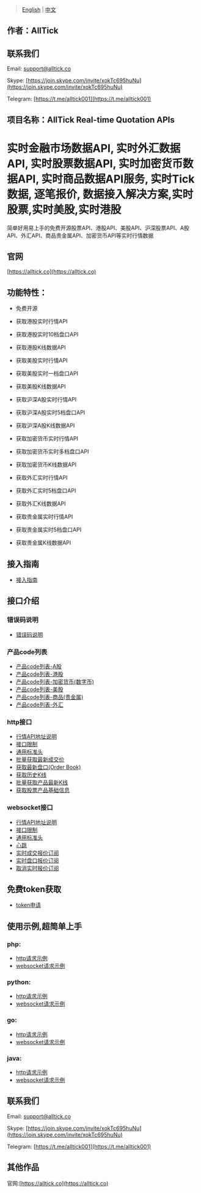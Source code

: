> [English](./README.md) | [中文](./README_cn.md)

## 作者：AllTick
## 联系我们
Email: support@alltick.co

Skype: [https://join.skype.com/invite/xokTc695huNu](https://join.skype.com/invite/xokTc695huNu)

Telegram: [https://t.me/alltick001](https://t.me/alltick001)

## 项目名称：AllTick Real-time Quotation APIs

# 实时金融市场数据API, 实时外汇数据API, 实时股票数据API, 实时加密货币数据API, 实时商品数据API服务, 实时Tick数据, 逐笔报价, 数据接入解决方案,实时股票,实时美股,实时港股

简单好用易上手的免费开源股票API、港股API、美股API、沪深股票API、A股API、外汇API、商品贵金属API、加密货币API等实时行情数据

## 官网
[https://alltick.co](https://alltick.co)

## 功能特性：

- 免费开源

- 获取港股实时行情API

- 获取港股实时10档盘口API

- 获取港股K线数据API

- 获取美股实时行情API

- 获取美股实时一档盘口API

- 获取美股K线数据API

- 获取沪深A股实时行情API

- 获取沪深A股实时5档盘口API

- 获取沪深A股K线数据API

- 获取加密货币实时行情API

- 获取加密货币实时多档盘口API

- 获取加密货币K线数据API

- 获取外汇实时行情API

- 获取外汇实时5档盘口API

- 获取外汇K线数据API

- 获取贵金属实时行情API

- 获取贵金属实时5档盘口API

- 获取贵金属K线数据API

  

## 接入指南
- [接入指南](./access_guide_cn.md)
## 接口介绍
### 错误码说明
- [错误码说明](./error_code_description_cn.md)
### 产品code列表
- [产品code列表-A股](./product_code_list_A_stock_cn.md)
- [产品code列表-港股](./product_code_list_HK_stock_cn.md)
- [产品code列表-加密货币(数字币)](./product_code_list_cryptocurrency_cn.md)
- [产品code列表-美股](./product_code_list_US_stock_cn.md)
- [产品code列表-商品(贵金属)](./product_code_list_commodities_gold_cn.md)
- [产品code列表-外汇](./product_code_list_forex_cn.md)

### http接口
- [行情API地址说明](./http_interface/api_address_description_cn.md)
- [接口限制](./http_interface/interface_limitation_cn.md)
- [通用标准头](./http_interface/common_standard_header_cn.md)
- [批量获取最新成交价](./http_interface/latest_transaction_price_query_cn.md)
- [获取最新盘口(Order Book)](./http_interface/latest_order_book_price_query_cn.md)
- [获取历史K线](./http_interface/kline_query_cn.md)
- [批量获取产品最新K线](./http_interface/batch_kline_query_cn.md)
- [获取股票产品基础信息](./http_interface/static_query_cn.md)

### websocket接口
- [行情API地址说明](./websocket_interface/api_address_description_cn.md)
- [接口限制](./websocket_interface/interface_limitation_cn.md)
- [通用标准头](./websocket_interface/common_standard_header_cn.md)
- [心跳](./websocket_interface/heartbeat_cn.md)
- [实时成交报价订阅](./websocket_interface/realtime_transaction_quote_subscription_cn.md)
- [实时盘口报价订阅](./websocket_interface/realtime_order_book_quote_subscription_cn.md)
- [取消实时报价订阅](./websocket_interface/cancel_realtime_quote_subscription_cn.md)

## 免费token获取
- [token申请](./token_application_cn.md)

## 使用示例,超简单上手
### php:

- [http请求示例](./example/php/php_http_curl.php)
- [websocket请求示例](./example/php/php_websocket_workerman.php)

### python:

- [http请求示例](./example/python/http_python_example.py)
- [websocket请求示例](./example/python/websocket_python_example.py)

### go:
- [http请求示例](./example/go/http_go_example.go)
- [websocket请求示例](./example/go/websocket_go_example.go)

### java:
- [http请求示例](./example/java/HttpJavaExample.java)
- [websocket请求示例](./example/java/WebSocketJavaExample.java)


## 联系我们
Email: support@alltick.co

Skype: [https://join.skype.com/invite/xokTc695huNu](https://join.skype.com/invite/xokTc695huNu)

Telegram: [https://t.me/alltick001](https://t.me/alltick001)

## 其他作品
官网:[https://alltick.co](https://alltick.co)
